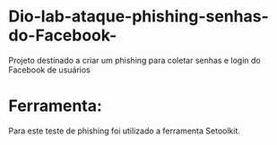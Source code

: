 # Dio-lab-ataque-phishing-senhas-do-Facebook-
Projeto destinado a criar um phishing para coletar senhas e login do Facebook de usuários

# Ferramenta:
Para este teste de phishing foi utilizado a ferramenta Setoolkit.
